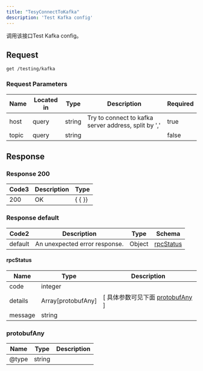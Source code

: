 ```yaml
---
title: "TesyConnectToKafka"
description: 'Test Kafka config'
---
```

调用该接口Test Kafka config。

## Request


```
get /testing/kafka
```

###  Request Parameters

| Name | Located in | Type | Description |  Required |
| ---- | ---------- | ----------- | ----------- |  ---- |
| host | query | string | Try to connect to kafka server address, split by ',' |  true |
| topic | query | string |  |  false |

## Response

### Response  200
| Code3 | Description | Type | 
| ---- | ----------- | ------ | 
| 200 | OK | {   { }} |

### Response  default 
| Code2 | Description | Type | Schema |
| ---- | ----------- | ------ | ------ |
| default | An unexpected error response. | Object | [rpcStatus](#rpcStatus) |

#### rpcStatus

| Name | Type | Description | 
| ---- | ---- | ----------- |     
| code | integer |  |          
| details | Array[protobufAny] |  [ 具体参数可见下面 [protobufAny](#protobufAny) ] |       
| message | string |  |   

### protobufAny
| Name | Type | Description | 
| ---- | ---- | ----------- |     
| @type | string |  |   




